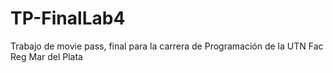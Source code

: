 # TP-FinalLab4
Trabajo de movie pass, final para la carrera de Programación de la UTN Fac Reg Mar del Plata
